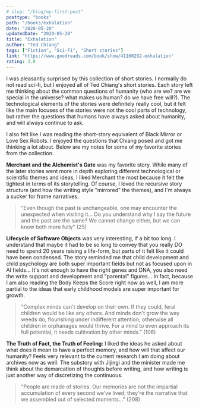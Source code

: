 ```yaml
---
# slug: "/blog/my-first-post"
posttype: "books"
path: "/books/exhalation"
date: "2020-05-20"
updatedDate: "2020-05-28"
title: "Exhalation"
author: "Ted Chiang"
tags: ["Fiction", "Sci-Fi", "Short stories"]
link: "https://www.goodreads.com/book/show/41160292-exhalation"
rating: 3.8
---
```


I was pleasantly surprised by this collection of short stories. I normally do not read sci-fi, but I enjoyed all of Ted Chiang's short stories. Each story left me thinking about the common questions of humanity (who are we? are we special in the universe? what makes us human? do we have free will?). The technological elements of the stories were definitely really cool, but it felt like the main focuses of the stories were not the cool parts of technology, but rather the questions that humans have always asked about humanity, and will always continue to ask. 

I also felt like I was reading the short-story equivalent of Black Mirror or Love Sex Robots. I enjoyed the questions that Chiang posed and got me thinking a lot about. Below are my notes for some of my favorite stories from the collection.

<b>Merchant and the Alchemist's Gate</b> was my favorite story. While many of the later stories went more in depth exploring different technological or scientific themes and ideas, I liked Merchant the most because it felt the tightest in terms of its storytelling. Of course, I loved the recursive story structure (and how the writing style "mirrored" the themes), and I'm always a sucker for frame narratives.

> "Even though the past is unchangeable, one may encounter the unexpected when visiting it... Do you understand why I say the future and the past are the same? We cannot change either, but we can know both more fully" (25)

<b>Lifecycle of Software Objects</b> was very interesting, if a bit too long. I understand that maybe it had to be so long to convey that you really DO need to spend 20 years raising a life-form, but parts of it felt like it could have been condensed. The story reminded me that child development and child psychology are both super important fields but not as focused upon in AI fields... It's not enough to have the right genes and DNA, you also need the write support and development and "parental" figures... In fact, because I am also reading the Body Keeps the Score right now as well, I am more partial to the ideas that early childhood models are super important for growth.

> "Complex minds can't develop on their own. If they could, feral children would be like any others. And minds don't grow the way weeds do, flourishing under indifferent attention; otherwise all children in orphanages would thrive. For a mind to even approach its full potential, it needs cultivation by other minds." (106)

<b>The Truth of Fact, the Truth of Feeling</b>: I liked the ideas he asked about what does it mean to have a perfect memory, and how will that affect our humanity? Feels very relevant to the current research I am doing about archives now as well. The substory with Jijingi and the minister made me think about the demarcation of thoughts before writing, and how writing is just another way of discretizing the continuous.

> "People are made of stories. Our memories are not the impartial accumulation of every second we've lived; they're the narrative that we assembled out of selected moments..." (208)